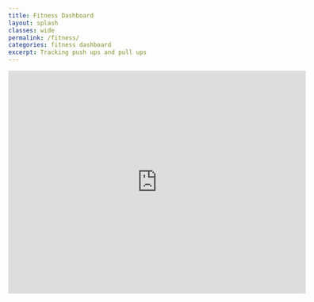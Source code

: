 ```yaml
---
title: Fitness Dashboard
layout: splash
classes: wide
permalink: /fitness/
categories: fitness dashboard
excerpt: Tracking push ups and pull ups
---
```


<html>
<iframe width="600" height="450" src="https://datastudio.google.com/embed/reporting/d40dfca7-1c75-4e53-8435-2e663c70346b/page/WqDLB" frameborder="0" style="border:0" allowfullscreen></iframe>
</html>